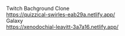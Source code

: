 Twitch Bachground Clone
<br>
https://quizzical-swirles-eab29a.netlify.app/
<br>
Galaxy
<br>
https://xenodochial-leavitt-3a7a16.netlify.app/
